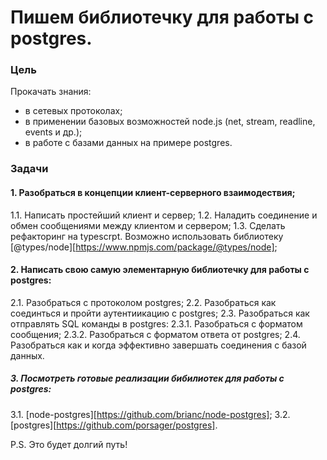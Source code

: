 # Пишем библиотечку для работы с postgres.

### Цель

Прокачать знания:

- в сетевых протоколах;
- в применении базовых возможностей node.js (net, stream, readline, events и др.);
- в работе с базами данных на примере postgres.

### Задачи

#### 1. Разобраться в концепции клиент-серверного взаимодествия;

1.1. Написать простейший клиент и сервер;
1.2. Наладить соединение и обмен сообщениями между клиентом и сервером;
1.3. Сделать рефакторинг на typescrpt. Возможно использовать библиотеку [@types/node][https://www.npmjs.com/package/@types/node];

#### 2. Написать свою самую элементарную библиотечку для работы с postgres:

2.1. Разобраться с протоколом postgres;
2.2. Разобраться как соединться и пройти аутентиикацию с postgres;
2.3. Разобраться как отправлять SQL команды в postgres:
2.3.1. Разобраться с форматом сообщения;
2.3.2. Разобраться с форматом ответа от postgres;
2.4. Разобраться как и когда эффективно завершать соединения с базой данных.

##### 3. Посмотреть готовые реализации бибилиотек для работы с postgres:

3.1. [node-postgres][https://github.com/brianc/node-postgres];
3.2. [postgres][https://github.com/porsager/postgres].

P.S. Это будет долгий путь!
